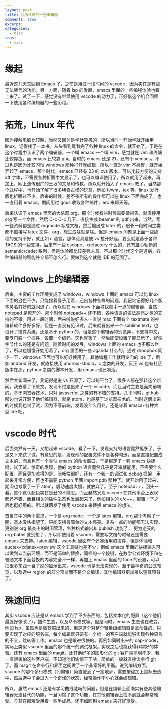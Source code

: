 ```yaml
---
layout: post
title: 我所认识的一些编辑器
comments: true
excerpt: 
categories:
  - misc  
tags:
  - misc 
---
```



# 缘起

最近这几天又回到 Emacs 了，之前是用过一段时间的 vscode，因为实在是有些无法替代的功能，另一方面，随着 lsp 的发展，emacs 里面的一些编程体验也跟上来了。试了一下，感觉没有继续使用 vscode 的动力了，正好借这个机会回顾一下使用各种编辑器的一些历程。


# 拓荒，Linux 年代

因为接触电脑比较晚，当然又因为是学计算机的，所以当时一开始学就开始用 linux，记得找了一本书，从头看到尾看完了各种 linux 的命令，就开始了。于是在这个过程中认识了两个编辑器，一个叫 emacs 一个叫 vim，感觉就是 vim 和终端比较靠拢，而 emacs 比较靠 gui。当时的 emacs 还是 21，还有个 xemacs。不过也是因为比较习惯 windows 那种打开就编辑，所以一直对 vim 不感冒，就开始弄起了 emacs，那个时代，emacs 已经有 23 的 cvs 版本，可以比较方便的支持 xft 字体，不需要各种折腾中文显示了，也可以编译使用了，所以就用了起来。再加上，网上流传很广的王垠的文章和传教，所以就开始入了 emacs 教了。当然那个过程中，也开始了解了很多稀奇古怪的玩意，例如 fvwm，tex 等。linux 发行版也折腾过不少。后来的时候，差不多所有的操作都可以在 linux 下面完成了。也一直用着 emacs。期间用过 gnus 收取各种邮件，erc 来聊天等。

后来认识了 emacs 里面的大杀器 org，那个时候有些时候需要做报告，就直接用 org 写一个文件，然后 C-c C-c 几下，直接生成 beamer 的 pdf 出来，当然，写一些资料都是通过 orgmode 写成文档，然后输出成 latex 的，很长一段时间之类都不直接写 latex 文件，org，想生成啥就是啥。但是 emacs 问题是上面一些编程的支持不好，就比如 c 语言，那体验真是被 vs 拉开好远。要么就是基于各种 TAGS 的一些支持，后来有一些 cscope，xrefactory 什么的，还有雄心勃勃的 semantic/cedet 系列，但是体验都比较差强人意。不过那个时代这个是通病，各种编辑器的智能补全都不怎么行。要做到这个就是 IDE 的范围了。


# windows 上的编辑器

后来，主要的工作环境变成了 windows，windows 上面的 emacs 可以比 linux 下面的逊色不少，只能捏着鼻子用着，还出各种各样的问题，我记忆记得好几个版本莫名其妙的就闪退了，所以就在 windows 下面寻找顺手一点的编辑器，当然 notepad 是死开的。那个时候 notepad++ 还不错，各种语言的语法高亮之类的支持的不错。用过一段时间，后来听说好多人一直说 mac 下面有个 textmate 的神编辑软件多好多好，但是一直没有见识过，后来就冒出来一个 sublime text，也设计了插件系统，还是基于 python 的，但是这个编辑器特别诡异，不支持中文，要专门装一个插件，设置一个编码，这也就罢了，然后即使设置了能显示了，好像字节什么的还是有问题。随着时间的发展，windows 上面的 emacs 也不那么烂了，所以也慢慢开始用着了，org 里面的一些 aganda 什么的，通过 droopbox 同步一下，windows 下面也可以好好使用了。其他编程工作就用专门的 ide 了，例如 andorid 开发，就直接使用 android-studio，c 之类的开发，反正 vs 也有社区版本在那，python 之类的脚本开发，用 emacs 也还凑活。

然后大新闻来了，我记得是说 vs 开源了，可以跨平台了，很多人都在那转这个新闻，我去看了下原文，发现不过是出来了一个 vscode，而且当时主要是面向前端的，基于浏览器技术，只对 javascript 之类的有不错的支持。几乎同时，github 那边也说开源了他们编辑器，就是 atom，也是基于浏览器技术的。当时这俩出来的时候我也试了试，因为不写前端，发现没什么用处，还是守着 emacs+各种大型 ide 吧。


# vscode 时代

后面突然有一天，又想起来 vscode，看了一下，发现支持的语言竟然挺多了。于是又下来试了试，有意思的是，发现他的配置文件不是各种勾选，而是直接配置成文本的，而且也有一个类似 emacs 的命令窗口，于是绑定了一套 emacs 快捷键，试了试。惊奇的发现，他的 python 语言竟然几乎是开箱就能用，不需要什么配置，而且更加难得的是，流畅性很好，还有一个统一的调试和 debug 框架，用起来非常方便，再也不需要 python 里面 import pdb 那种了。就开始用了起来，期间也考察了一下 atom，启动速度太慢，就放弃了。至于 notepad++，回头一看，这个默认配色实在是丑的不能忍。而且赫然发现 vscode 在其他平台上表现都还不错，而且相关的插件生态也发展起来了，例如相关的 c/c++，配置一下之后也挺好用的。所以就萌发了使用 vscode 来替换 emacs 的想法。

首当其中的两个需求，一个是 org mode，一个是 latex 编辑，org 那个考察了一圈，基本没啥指望了。只能支持最简单的文本高亮。复杂一点的功能都无法实现，更别说 org 最突出的时间管理，各种格式输出和 publish 功能了， 更为逆天的 org-babel 就别想了，所以即使用着 vscode，需要写文档的时候还是需要 emacs 来支持。latex 编辑，vscode 里面有个还凑活用的插件，但是体验和 auctex+cdlatex+preview 这个工具链也差不少，例如 emacs 里面的快捷输入可以做到认当前环境，而不是简单的替换，同样的一个按键，在数学公式环境下和在普通文本下面替换的内容完全不一样，再加上 emacs 里面的 face 的设置，可以把很多东西一目了然的显示出来，vscode 也是无法实现的。至于最神奇的公式预览，以及选中 region 的部分预览而不是全文编译，其他编辑器更加难以望其项背了。


# 殊途同归

其实 vscode 应该是从 emacs 学到了不少东西的，包括文本化的配置（这个他们最近好像改了），插件生态，以及命令模式等。但是同时，emacs 生态也在改变，例如 lsp，虽然也是微软搞出来的，但是这个对整个轻量级编辑器是革命性的，只要实现了对应的服务端，每个编辑器只要有一个统一的客户端就能够实现各种语言的不全，跳转等工作。emacs 也是跟进很快的。再例如同时出来的 dap-mode，实际上类似 vscode 里面的那个统一的调试框架。实现之后也能获得非常好的体验。还有 emacs 里面的 magit，比其他好多的图形化的 git 客户端高明不少，我一直很害怕这些客户端，不知道他们偷偷干了啥，简单的一般就直接命令行 git 了。而 magit 在命令行和界面之间做了一个非常好的平衡。说到编辑方面，vscode 的那个多行模式（列编辑）简直傻到了一定地步，需要按键加上鼠标去选中，然后选中了会进入一个奇怪的状态，经常操作不小心就会编辑错。

所以，虽然 emacs 还是有学习曲线陡峭的问题，但是在编辑上面确实有些其他编辑器无法替代的功能，一旦习惯了这个功能，在其他编辑器上找不到就会非常难受。与其在那难受用着一些半成品，还不如回到 emacs 来好好享受。
